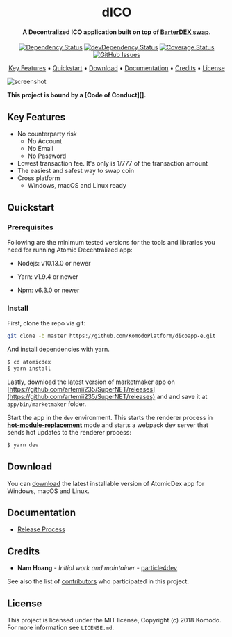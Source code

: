 <h1 align="center">
  <br>
  dICO 
  <br>
</h1>

<h4 align="center">A Decentralized ICO application built on top of <a href="https://komodoplatform.com/atomic-swaps/" target="_blank">BarterDEX swap</a>.</h4>

<div align="center">

[![Dependency Status](https://david-dm.org/KomodoPlatform/dicoapp-e.svg)](https://david-dm.org/KomodoPlatform/dicoapp-e)
[![devDependency Status](https://david-dm.org/KomodoPlatform/dicoapp-e/dev-status.svg)](https://david-dm.org/KomodoPlatform/dicoapp-e#info=devDependencies)
[![Coverage Status](https://coveralls.io/repos/github/KomodoPlatform/dicoapp-e/badge.svg)](https://coveralls.io/github/KomodoPlatform/dicoapp-e)
[![GitHub Issues](https://img.shields.io/github/issues/KomodoPlatform/dicoapp-e.svg)](https://github.com/KomodoPlatform/dicoapp-e/issues)

</div>

<p align="center">
  <a href="#key-features">Key Features</a> •
  <a href="#quickstart">Quickstart</a> •
  <a href="#download">Download</a> •
  <a href="#documentation">Documentation</a> •
  <a href="#credits">Credits</a> •
  <a href="#license">License</a>
</p>

![screenshot](/docs/pictures/demo-dec-11-2018-15-54-48.png)

**This project is bound by a [Code of Conduct][].**

## Key Features

- No counterparty risk
  - No Account
  - No Email
  - No Password
- Lowest transaction fee. It's only is 1/777 of the transaction amount
- The easiest and safest way to swap coin
- Cross platform
  - Windows, macOS and Linux ready

## Quickstart

### Prerequisites

Following are the minimum tested versions for the tools and libraries you need for running Atomic Decentralized app:

- Nodejs: v10.13.0 or newer

- Yarn: v1.9.4 or newer

- Npm: v6.3.0 or newer

### Install

First, clone the repo via git:

```bash
git clone -b master https://github.com/KomodoPlatform/dicoapp-e.git
```

And install dependencies with yarn.

```bash
$ cd atomicdex
$ yarn install
```

Lastly, download the latest version of marketmaker app on [https://github.com/artemii235/SuperNET/releases](https://github.com/artemii235/SuperNET/releases) and and save it at `app/bin/marketmaker` folder.

Start the app in the `dev` environment. This starts the renderer process in [**hot-module-replacement**](https://webpack.js.org/guides/hmr-react/) mode and starts a webpack dev server that sends hot updates to the renderer process:

```bash
$ yarn dev
```

## Download

You can [download](https://github.com/KomodoPlatform/dicoapp-e/releases) the latest installable version of AtomicDex app for Windows, macOS and Linux.

## Documentation

- [Release Process](/docs/release-process.md)

## Credits

- **Nam Hoang** - _Initial work and maintainer_ - [particle4dev](https://github.com/particle4dev)

See also the list of [contributors](/AUTHORS.md) who participated in this project.

## License

This project is licensed under the MIT license, Copyright (c) 2018 Komodo. For more information see `LICENSE.md`.
